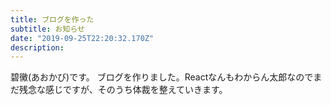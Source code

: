 ```yaml
---
title: ブログを作った
subtitle: お知らせ
date: "2019-09-25T22:20:32.170Z"
description:
---
```


碧黴(あおかび)です。
ブログを作りました。Reactなんもわからん太郎なのでまだ残念な感じですが、そのうち体裁を整えていきます。